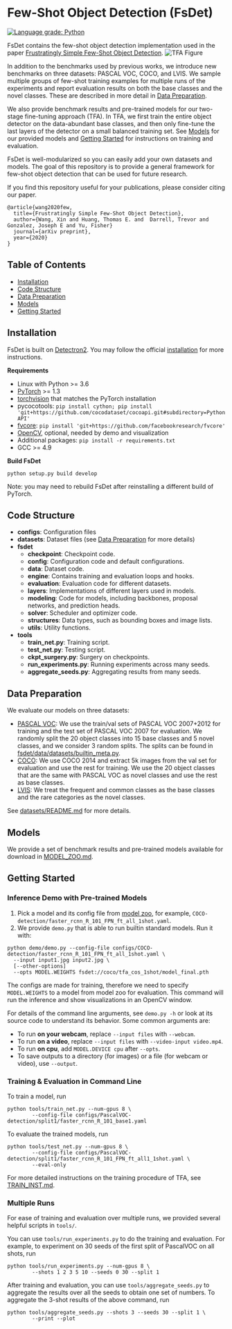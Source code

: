 # Few-Shot Object Detection (FsDet)
[![Language grade: Python](https://img.shields.io/lgtm/grade/python/g/ucbdrive/3d-vehicle-tracking.svg?logo=lgtm&logoWidth=18)](https://lgtm.com/projects/g/ucbdrive/few-shot-object-detection/context:python)

FsDet contains the few-shot object detection implementation used in the paper
[Frustratingly Simple Few-Shot Object Detection](#).
![TFA Figure](https://user-images.githubusercontent.com/7898443/76520006-698cc200-6438-11ea-864f-fd30b3d50cea.png)

In addition to the benchmarks used by previous works, we introduce new benchmarks on three datasets: PASCAL VOC, COCO, and LVIS. We sample multiple groups of few-shot training examples for multiple runs of the experiments and report evaluation results on both the base classes and the novel classes. These are described in more detail in [Data Preparation](#data-preparation).

We also provide benchmark results and pre-trained models for our two-stage fine-tuning approach (TFA). In TFA, we first train the entire object detector on the data-abundant base classes, and then only fine-tune the last layers of the detector on a small balanced training set. See [Models](#models) for our provided models and [Getting Started](#getting-started) for instructions on training and evaluation.

FsDet is well-modularized so you can easily add your own datasets and models. The goal of this repository is to provide a general framework for few-shot object detection that can be used for future research.

If you find this repository useful for your publications, please consider citing our paper.

```angular2html
@article{wang2020few,
  title={Frustratingly Simple Few-Shot Object Detection},
  author={Wang, Xin and Huang, Thomas E. and  Darrell, Trevor and Gonzalez, Joseph E and Yu, Fisher}
  journal={arXiv preprint},
  year={2020}
}
```


## Table of Contents
- [Installation](#installation)
- [Code Structure](#code-structure)
- [Data Preparation](#data-preparation)
- [Models](#models)
- [Getting Started](#getting-started)


## Installation

FsDet is built on [Detectron2](https://github.com/facebookresearch/detectron2). 
You may follow the official [installation](https://github.com/facebookresearch/detectron2/blob/master/INSTALL.md) 
for more instructions. 

**Requirements**
* Linux with Python >= 3.6
* [PyTorch](https://pytorch.org/get-started/locally/) >= 1.3 
* [torchvision](https://github.com/pytorch/vision/) that matches the PyTorch installation
* pycocotools: ```pip install cython; pip install 'git+https://github.com/cocodataset/cocoapi.git#subdirectory=PythonAPI'```
* [fvcore](https://github.com/facebookresearch/fvcore/): ```pip install 'git+https://github.com/facebookresearch/fvcore'``` 
* [OpenCV](https://pypi.org/project/opencv-python/), optional, needed by demo and visualization
* Additional packages: ```pip install -r requirements.txt```
* GCC >= 4.9

**Build FsDet**
```angular2html
python setup.py build develop
```
Note: you may need to rebuild FsDet after reinstalling a different build of PyTorch.


## Code Structure
- **configs**: Configuration files
- **datasets**: Dataset files (see [Data Preparation](#data-preparation) for more details)
- **fsdet**
  - **checkpoint**: Checkpoint code.
  - **config**: Configuration code and default configurations.
  - **data**: Dataset code.
  - **engine**: Contains training and evaluation loops and hooks.
  - **evaluation**: Evaluation code for different datasets.
  - **layers**: Implementations of different layers used in models.
  - **modeling**: Code for models, including backbones, proposal networks, and prediction heads.
  - **solver**: Scheduler and optimizer code.
  - **structures**: Data types, such as bounding boxes and image lists.
  - **utils**: Utility functions.
- **tools**
  - **train_net.py**: Training script.
  - **test_net.py**: Testing script.
  - **ckpt_surgery.py**: Surgery on checkpoints.
  - **run_experiments.py**: Running experiments across many seeds.
  - **aggregate_seeds.py**: Aggregating results from many seeds.


## Data Preparation
We evaluate our models on three datasets:
- [PASCAL VOC](http://host.robots.ox.ac.uk/pascal/VOC/): We use the train/val sets of PASCAL VOC 2007+2012 for training and the test set of PASCAL VOC 2007 for evaluation. We randomly split the 20 object classes into 15 base classes and 5 novel classes, and we consider 3 random splits. The splits can be found in [fsdet/data/datasets/builtin_meta.py](fsdet/data/datasets/builtin_meta.py).
- [COCO](http://cocodataset.org/): We use COCO 2014 and extract 5k images from the val set for evaluation and use the rest for training. We use the 20 object classes that are the same with PASCAL VOC as novel classes and use the rest as base classes.
- [LVIS](https://www.lvisdataset.org/): We treat the frequent and common classes as the base classes and the rare categories as the novel classes.

See [datasets/README.md](datasets/README.md) for more details.


## Models
We provide a set of benchmark results and pre-trained models available for download in [MODEL_ZOO.md](MODEL_ZOO.md).


## Getting Started

### Inference Demo with Pre-trained Models

1. Pick a model and its config file from
  [model zoo](fsdet/model_zoo/model_zoo.py),
  for example, `COCO-detection/faster_rcnn_R_101_FPN_ft_all_1shot.yaml`.
2. We provide `demo.py` that is able to run builtin standard models. Run it with:
```
python demo/demo.py --config-file configs/COCO-detection/faster_rcnn_R_101_FPN_ft_all_1shot.yaml \
  --input input1.jpg input2.jpg \
  [--other-options]
  --opts MODEL.WEIGHTS fsdet://coco/tfa_cos_1shot/model_final.pth
```
The configs are made for training, therefore we need to specify `MODEL.WEIGHTS` to a model from model zoo for evaluation.
This command will run the inference and show visualizations in an OpenCV window.

For details of the command line arguments, see `demo.py -h` or look at its source code
to understand its behavior. Some common arguments are:
* To run __on your webcam__, replace `--input files` with `--webcam`.
* To run __on a video__, replace `--input files` with `--video-input video.mp4`.
* To run __on cpu__, add `MODEL.DEVICE cpu` after `--opts`.
* To save outputs to a directory (for images) or a file (for webcam or video), use `--output`.

### Training & Evaluation in Command Line

To train a model, run
```angular2html
python tools/train_net.py --num-gpus 8 \
        --config-file configs/PascalVOC-detection/split1/faster_rcnn_R_101_base1.yaml
```

To evaluate the trained models, run
```angular2html
python tools/test_net.py --num-gpus 8 \
        --config-file configs/PascalVOC-detection/split1/faster_rcnn_R_101_FPN_ft_all1_1shot.yaml \
        --eval-only
```

For more detailed instructions on the training procedure of TFA, see [TRAIN_INST.md](TRAIN_INST.md).

### Multiple Runs

For ease of training and evaluation over multiple runs, we provided several helpful scripts in `tools/`.

You can use `tools/run_experiments.py` to do the training and evaluation. For example, to experiment on 30 seeds of the first split of PascalVOC on all shots, run
```angular2html
python tools/run_experiments.py --num-gpus 8 \
        --shots 1 2 3 5 10 --seeds 0 30 --split 1
```

After training and evaluation, you can use `tools/aggregate_seeds.py` to aggregate the results over all the seeds to obtain one set of numbers. To aggregate the 3-shot results of the above command, run
```angular2html
python tools/aggregate_seeds.py --shots 3 --seeds 30 --split 1 \
        --print --plot
```

